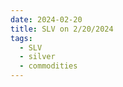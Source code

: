 ```yaml
---
date: 2024-02-20
title: SLV on 2/20/2024
tags: 
  - SLV
  - silver
  - commodities
---
```

<div class="post">
<snapshot-grid 
    :reports="['2024/02/16/CTA/silver', '2024/02/20/CTA/silver', '2024/02/20/MTP/SLV']"
    chart="2024/02/20/Chart/SLV"
/>
<p>

</p>
<p>

</p>
</div>